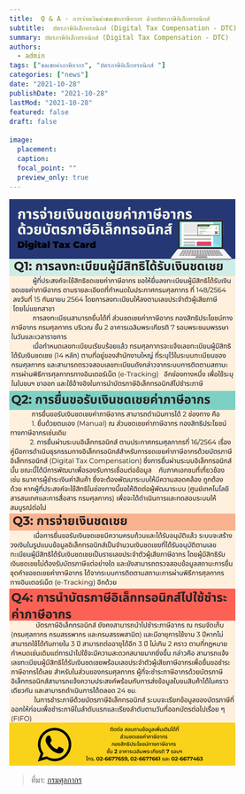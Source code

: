 ```yaml
---
title:  Q & A - การจ่ายเงินค่าชดเชยภาษีอากร ด้วยบัตรภาษีอิเล็กทรอนิกส์
subtitle:  บัตรภาษีอิเล็กทรอนิกส์ (Digital Tax Compensation - DTC)   
summary: บัตรภาษีอิเล็กทรอนิกส์ (Digital Tax Compensation - DTC)    
authors: 
  - admin
tags: ["ชดเชยค่าภาษีอากร", "บัตรภาษีอิเล็กทรอนิกส์ "]
categories: ["news"]
date: "2021-10-28"
publishDate: "2021-10-28"
lastMod: "2021-10-28"
featured: false
draft: false

image:
  placement:
  caption:
  focal_point: ""
  preview_only: true
---  
```




![](img-01.png)

> ที่มา: [กรมศุลกากร](http://www.customs.go.th/cont_strc_simple_with_date.php?current_id=14232932404f505f49464b49464b4c)